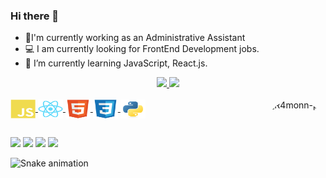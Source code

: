 ### Hi there 👋

- 💼I'm currently working as an Administrative Assistant
- 💻 I am currently looking for FrontEnd Development jobs.
- 📜 I’m currently learning JavaScript, React.js.

<div align="center">
  <a href="https://github.com/r4monn">
  <img height="170em" src="https://github-readme-stats.vercel.app/api?username=r4monn&show_icons=true&theme=tokyonight&include_all_commits=true&count_private=true"/>
  <img height="170em" src="https://github-readme-stats.vercel.app/api/top-langs/?username=r4monn&layout=compact&langs_count=7&theme=tokyonight"/>
</div>
<div style="display: inline_block"><br>
  <img align="center" alt="R4monn-Js" height="30" width="40" src="https://raw.githubusercontent.com/devicons/devicon/master/icons/javascript/javascript-plain.svg">
  <img align="center" alt="R4monn-React" height="30" width="40" src="https://raw.githubusercontent.com/devicons/devicon/master/icons/react/react-original.svg">
  <img align="center" alt="R4monn-HTML" height="30" width="40" src="https://raw.githubusercontent.com/devicons/devicon/master/icons/html5/html5-original.svg">
  <img align="center" alt="R4monn-CSS" height="30" width="40" src="https://raw.githubusercontent.com/devicons/devicon/master/icons/css3/css3-original.svg">
  <img align="center" alt="R4monn-Python" height="30" width="40" src="https://raw.githubusercontent.com/devicons/devicon/master/icons/python/python-original.svg">
  <img align="right" alt="R4monn-pic" height="150" style="border-radius:50px;" src="https://picrew.me/shareImg/org/202206/626197_aS2iPylW.png">
</div>

 ##
  
 <div>
   <a href="mailto:ramondiiaas@hotmail.com" target="_blank"><img src="https://img.shields.io/badge/Microsoft_Outlook-0078D4?style=for-the-badge&logo=microsoft-outlook&logoColor=white" target="_blank"></a>
  <a href="https://instagram.com/ramondiiaas" target="_blank"><img src="https://img.shields.io/badge/-Instagram-%23E4405F?style=for-the-badge&logo=instagram&logoColor=white" target="_blank"></a>
  <a href = "mailto:xablaoul@gmail.com"><img src="https://img.shields.io/badge/-Gmail-%23333?style=for-the-badge&logo=gmail&logoColor=white" target="_blank"></a>
  <a href="https://www.linkedin.com/in/rafaella-ballerini-45875016a" target="_blank"><img src="https://img.shields.io/badge/-LinkedIn-%230077B5?style=for-the-badge&logo=linkedin&logoColor=white" target="_blank"></a> 
   
 ![Snake animation](https://github.com/r4monn/r4monn/blob/output/github-contribution-grid-snake.svg)
   
 </div>
